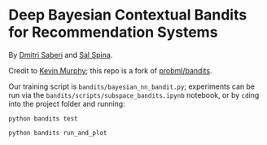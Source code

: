 # Deep Bayesian Contextual Bandits for Recommendation Systems

By [Dmitri Saberi](http://github.com/dmitrisaberi) and [Sal Spina](https://github.com/salrspina).

Credit to [Kevin Murphy](https://github.com/murphyk); this repo is a fork of [probml/bandits](https://github.com/probml/bandits).

Our training script is `bandits/bayesian_nn_bandit.py`; experiments can be run via the `bandits/scripts/subspace_bandits.ipynb` notebook, or by `cd`ing into the project folder and running:

```
python bandits test

python bandits run_and_plot
```
